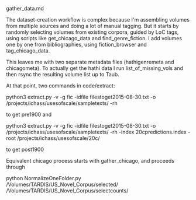 gather_data.md

The dataset-creation workflow is complex because I'm assembling volumes from multiple sources and doing a lot of manual tagging. But it starts by randomly selecting volumes from existing corpora, guided by LoC tags, using scripts like get_chicago_data and find_genre_fiction. I add volumes one by one from bibliographies, using fiction_browser and tag_chicago_data.

This leaves me with two separate metadata files (hathigenremeta and chicagometa). To actually get the hathi data I run list_of_missing_vols and then rsync the resulting volume list up to Taub.

At that point, two commands in code/extract:

python3 extract.py -v -g fic -idfile filestoget2015-08-30.txt -o /projects/ichass/usesofscale/sampletexts/ -rh

to get pre1900 and

python3 extract.py -v -g fic -idfile filestoget2015-08-30.txt -o /projects/ichass/usesofscale/sampletexts/ -rh -index 20cpredictions.index -root /projects/ichass/usesofscale/20c/

to get post1900

Equivalent chicago process starts with gather_chicago, and proceeds through

python NormalizeOneFolder.py /Volumes/TARDIS/US_Novel_Corpus/selected/ /Volumes/TARDIS/US_Novel_Corpus/selectcounts/